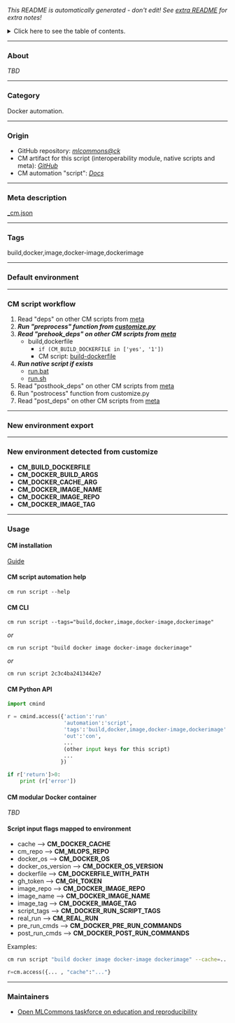 *This README is automatically generated - don't edit! See [extra README](README-extra.md) for extra notes!*

<details>
<summary>Click here to see the table of contents.</summary>

* [About](#about)
* [Category](#category)
* [Origin](#origin)
* [Meta description](#meta-description)
* [Tags](#tags)
* [Default environment](#default-environment)
* [CM script workflow](#cm-script-workflow)
* [New environment export](#new-environment-export)
* [New environment detected from customize](#new-environment-detected-from-customize)
* [Usage](#usage)
  * [ CM installation](#cm-installation)
  * [ CM script automation help](#cm-script-automation-help)
  * [ CM CLI](#cm-cli)
  * [ CM Python API](#cm-python-api)
  * [ CM modular Docker container](#cm-modular-docker-container)
  * [ Script input flags mapped to environment](#script-input-flags-mapped-to-environment)
* [Maintainers](#maintainers)

</details>

___
### About

*TBD*
___
### Category

Docker automation.
___
### Origin

* GitHub repository: *[mlcommons@ck](https://github.com/mlcommons/ck/tree/master/cm-mlops)*
* CM artifact for this script (interoperability module, native scripts and meta): *[GitHub](https://github.com/mlcommons/ck/tree/master/cm-mlops/script/build-docker-image)*
* CM automation "script": *[Docs](https://github.com/octoml/ck/blob/master/docs/list_of_automations.md#script)*

___
### Meta description
[_cm.json](_cm.json)

___
### Tags
build,docker,image,docker-image,dockerimage

___
### Default environment

___
### CM script workflow

  1. Read "deps" on other CM scripts from [meta](https://github.com/mlcommons/ck/tree/master/cm-mlops/script/build-docker-image/_cm.json)
  1. ***Run "preprocess" function from [customize.py](https://github.com/mlcommons/ck/tree/master/cm-mlops/script/build-docker-image/customize.py)***
  1. ***Read "prehook_deps" on other CM scripts from [meta](https://github.com/mlcommons/ck/tree/master/cm-mlops/script/build-docker-image/_cm.json)***
     * build,dockerfile
       * `if (CM_BUILD_DOCKERFILE in ['yes', '1'])`
       - CM script: [build-dockerfile](https://github.com/mlcommons/ck/tree/master/cm-mlops/script/build-dockerfile)
  1. ***Run native script if exists***
     * [run.bat](https://github.com/mlcommons/ck/tree/master/cm-mlops/script/build-docker-image/run.bat)
     * [run.sh](https://github.com/mlcommons/ck/tree/master/cm-mlops/script/build-docker-image/run.sh)
  1. Read "posthook_deps" on other CM scripts from [meta](https://github.com/mlcommons/ck/tree/master/cm-mlops/script/build-docker-image/_cm.json)
  1. Run "postrocess" function from customize.py
  1. Read "post_deps" on other CM scripts from [meta](https://github.com/mlcommons/ck/tree/master/cm-mlops/script/build-docker-image/_cm.json)
___
### New environment export

___
### New environment detected from customize

* **CM_BUILD_DOCKERFILE**
* **CM_DOCKER_BUILD_ARGS**
* **CM_DOCKER_CACHE_ARG**
* **CM_DOCKER_IMAGE_NAME**
* **CM_DOCKER_IMAGE_REPO**
* **CM_DOCKER_IMAGE_TAG**
___
### Usage

#### CM installation
[Guide](https://github.com/mlcommons/ck/blob/master/docs/installation.md)

#### CM script automation help
```cm run script --help```

#### CM CLI
`cm run script --tags="build,docker,image,docker-image,dockerimage"`

*or*

`cm run script "build docker image docker-image dockerimage"`

*or*

`cm run script 2c3c4ba2413442e7`

#### CM Python API

```python
import cmind

r = cmind.access({'action':'run'
                  'automation':'script',
                  'tags':'build,docker,image,docker-image,dockerimage'
                  'out':'con',
                  ...
                  (other input keys for this script)
                  ...
                 })

if r['return']>0:
    print (r['error'])
```

#### CM modular Docker container
*TBD*

#### Script input flags mapped to environment

* cache --> **CM_DOCKER_CACHE**
* cm_repo --> **CM_MLOPS_REPO**
* docker_os --> **CM_DOCKER_OS**
* docker_os_version --> **CM_DOCKER_OS_VERSION**
* dockerfile --> **CM_DOCKERFILE_WITH_PATH**
* gh_token --> **CM_GH_TOKEN**
* image_repo --> **CM_DOCKER_IMAGE_REPO**
* image_name --> **CM_DOCKER_IMAGE_NAME**
* image_tag --> **CM_DOCKER_IMAGE_TAG**
* script_tags --> **CM_DOCKER_RUN_SCRIPT_TAGS**
* real_run --> **CM_REAL_RUN**
* pre_run_cmds --> **CM_DOCKER_PRE_RUN_COMMANDS**
* post_run_cmds --> **CM_DOCKER_POST_RUN_COMMANDS**

Examples:

```bash
cm run script "build docker image docker-image dockerimage" --cache=...
```
```python
r=cm.access({... , "cache":"..."}
```
___
### Maintainers

* [Open MLCommons taskforce on education and reproducibility](https://github.com/mlcommons/ck/blob/master/docs/mlperf-education-workgroup.md)